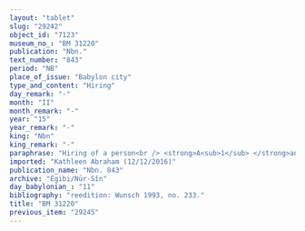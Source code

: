 ```yaml
---
layout: "tablet"
slug: "29242"
object_id: "7123"
museum_no_: "BM 31220"
publication: "Nbn."
text_number: "843"
period: "NB"
place_of_issue: "Babylon city"
type_and_content: "Hiring"
day_remark: "-"
month: "II"
month_remark: "-"
year: "15"
year_remark: "-"
king: "Nbn"
king_remark: "-"
paraphrase: "Hiring of a person<br /> <strong>A<sub>1</sub> </strong>and <strong>A<sub>2</sub></strong> will travel overland (<em>ana ṣēri alāku</em>) with <strong>B</strong>, the slave of <strong>C</strong>&nbsp; for a monthly payment of 4 &frac12; shekels of silver, leaving this very day (the 11<sup>th</sup> of Ayyar (II)). Their parents (<strong>C</strong> and <strong><sup>f</sup>D</strong>) receive (<em>maḫāru</em>) their (children&rsquo;s) one-month salary (<em>idu</em>), namely the 4 &frac12; shekels of silver, from <strong>B</strong>. The person who violates the contract (<em>nabalkutu</em>) shall pay 4 &frac12; shekels of silver. Names of 2 witnesses and the scribe.<br /> &nbsp;<br /> <strong>A<sub>1</sub></strong> = Nādin(/Marduk-nāṣir//&hellip;); <strong>A<sub>2</sub></strong> = &hellip;/Marduk-nāṣir]//&hellip;; <strong>B</strong> = Ṣilli-Bēl, slave of <strong>C</strong>; <strong>C</strong> = Iddin-Marduk/Iqī&scaron;āya//Nūr-S&icirc;n; <strong>D</strong> = Marduk-nāṣir, father of <strong>A<sub>1</sub></strong> and <strong>A<sub>2</sub></strong>; <strong><sup>f</sup>E</strong> = Ṭubūtu, mother of <strong>A<sub>1 </sub></strong>and <strong>A<sub>2</sub></strong>"
imported: "Kathleen Abraham (12/12/2016)"
publication_name: "Nbn. 843"
archive: "Egibi/Nūr-Sîn"
day_babylonian_: "11"
bibliography: "reedition: Wunsch 1993, no. 233."
title: "BM 31220"
previous_item: "29245"
---
```

